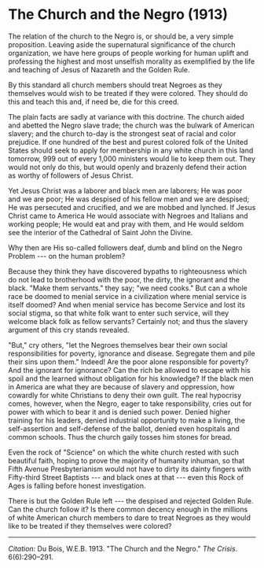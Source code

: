 <!--
title:   The Church and the Negro
author:  Du Bois, W.E.B.
journal: The Crisis
year:    1913
volume:  6
issue:   6
pages:   290-291
-->

# The Church and the Negro (1913)

The relation of the church to the Negro is, or should be, a very simple
proposition. Leaving aside the supernatural significance of the church
organization, we have here groups of people working for human uplift and
professing the highest and most unselfish morality as exemplified by the
life and teaching of Jesus of Nazareth and the Golden Rule.

By this standard all church members should treat Negroes as they
themselves would wish to be treated if they were colored. They should do
this and teach this and, if need be, die for this creed.

The plain facts are sadly at variance with this doctrine. The church
aided
and abetted the Negro slave trade; the church was the bulwark of
American slavery; and the church to-day is the strongest seat of racial
and color prejudice. If one hundred of the best and purest colored folk
of the United States should seek to apply for membership in any white
church in this land tomorrow, 999 out of every 1,000 ministers would lie
to keep them out. They would not only do this, but would openly and
brazenly defend their action as worthy of followers of Jesus Christ.

Yet Jesus Christ was a laborer and black men are laborers; He was poor
and we are poor; He was despised of his fellow men and we are despised;
He was persecuted and crucified, and we are mobbed and lynched. If Jesus
Christ came to America He would associate with Negroes and Italians and
working people; He would eat and pray with them, and He would seldom see
the interior of the Cathedral of Saint John the Divine.

Why then are His so-called followers deaf, dumb and blind on the Negro
Problem --- on the human problem?

Because they think they have discovered bypaths to righteousness which
do not lead to brotherhood with the poor, the dirty, the ignorant and
the black. "Make them servants." they say; "we need cooks." But can a
whole race be doomed to menial service in a civilization where menial
service is itself doomed? And when menial service has become Service and
lost its social stigma, so that white folk want to enter such service,
will they welcome black folk as fellow servants? Certainly not; and thus
the slavery argument of this cry stands revealed.

"But," cry others, "let the Negroes themselves bear their own social
responsibilities for poverty, ignorance and disease. Segregate them and
pile their sins upon them." Indeed! Are the poor alone responsible for
poverty? And the ignorant for ignorance? Can the rich be allowed to
escape with his spoil and the learned without obligation for his
knowledge? If the black men in America are what they are because of
slavery and oppression, how cowardly for white Christians to deny their
own guilt. The real hypocrisy comes, however, when the Negro, eager to
take responsibility, cries out for power with which to bear it and is
denied such power. Denied higher training for his leaders, denied
industrial opportunity to make a living, the self-assertion and
self-defense of the ballot, denied even hospitals and common schools.
Thus the church gaily tosses him stones for bread.

Even the rock of "Science" on which the white church rested with such
beautiful faith, hoping to prove the majority of humanity inhuman, so
that Fifth Avenue Presbyterianism would not have to dirty its dainty
fingers with Fifty-third Street Baptists --- and black ones at that --- even
this Rock of Ages is falling before honest investigation.

There is but the Golden Rule left --- the despised and rejected Golden
Rule. Can the church follow it? Is there common decency enough in the
millions of white American church members to dare to treat Negroes as
they would like to be treated if they themselves were colored?

______________
*Citation:* Du Bois, W.E.B. 1913. "The Church and the Negro." *The Crisis*. 6(6):290&ndash;291.